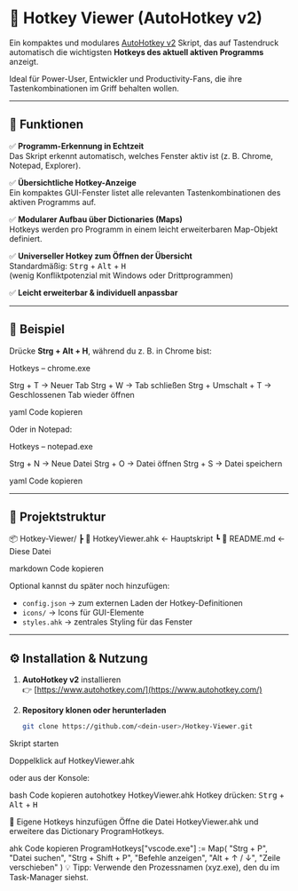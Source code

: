 # 🧠 Hotkey Viewer (AutoHotkey v2)

Ein kompaktes und modulares [AutoHotkey v2](https://www.autohotkey.com/) Skript, das auf Tastendruck automatisch die wichtigsten **Hotkeys des aktuell aktiven Programms** anzeigt.

Ideal für Power-User, Entwickler und Productivity-Fans, die ihre Tastenkombinationen im Griff behalten wollen.

---

## 🚀 Funktionen

✅ **Programm-Erkennung in Echtzeit**  
Das Skript erkennt automatisch, welches Fenster aktiv ist (z. B. Chrome, Notepad, Explorer).

✅ **Übersichtliche Hotkey-Anzeige**  
Ein kompaktes GUI-Fenster listet alle relevanten Tastenkombinationen des aktiven Programms auf.

✅ **Modularer Aufbau über Dictionaries (Maps)**  
Hotkeys werden pro Programm in einem leicht erweiterbaren Map-Objekt definiert.

✅ **Universeller Hotkey zum Öffnen der Übersicht**  
Standardmäßig: <kbd>Strg</kbd> + <kbd>Alt</kbd> + <kbd>H</kbd>  
(wenig Konfliktpotenzial mit Windows oder Drittprogrammen)

✅ **Leicht erweiterbar & individuell anpassbar**

---

## 🧩 Beispiel

Drücke **Strg + Alt + H**, während du z. B. in Chrome bist:

Hotkeys – chrome.exe

Strg + T → Neuer Tab
Strg + W → Tab schließen
Strg + Umschalt + T → Geschlossenen Tab wieder öffnen

yaml
Code kopieren

Oder in Notepad:

Hotkeys – notepad.exe

Strg + N → Neue Datei
Strg + O → Datei öffnen
Strg + S → Datei speichern

yaml
Code kopieren

---

## 📁 Projektstruktur

📦 Hotkey-Viewer/
┣ 📜 HotkeyViewer.ahk ← Hauptskript
┗ 📘 README.md ← Diese Datei

markdown
Code kopieren

Optional kannst du später noch hinzufügen:
- `config.json` → zum externen Laden der Hotkey-Definitionen
- `icons/` → Icons für GUI-Elemente
- `styles.ahk` → zentrales Styling für das Fenster

---

## ⚙️ Installation & Nutzung

1. **AutoHotkey v2** installieren  
   👉 [https://www.autohotkey.com/](https://www.autohotkey.com/)

2. **Repository klonen oder herunterladen**
   ```bash
   git clone https://github.com/<dein-user>/Hotkey-Viewer.git
Skript starten

Doppelklick auf HotkeyViewer.ahk

oder aus der Konsole:

bash
Code kopieren
autohotkey HotkeyViewer.ahk
Hotkey drücken:
<kbd>Strg</kbd> + <kbd>Alt</kbd> + <kbd>H</kbd>

🧠 Eigene Hotkeys hinzufügen
Öffne die Datei HotkeyViewer.ahk und erweitere das Dictionary ProgramHotkeys.

ahk
Code kopieren
ProgramHotkeys["vscode.exe"] := Map(
    "Strg + P", "Datei suchen",
    "Strg + Shift + P", "Befehle anzeigen",
    "Alt + ↑ / ↓", "Zeile verschieben"
)
💡 Tipp: Verwende den Prozessnamen (xyz.exe), den du im Task-Manager siehst.